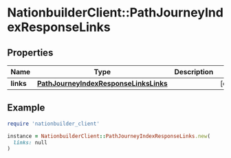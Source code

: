 # NationbuilderClient::PathJourneyIndexResponseLinks

## Properties

| Name | Type | Description | Notes |
| ---- | ---- | ----------- | ----- |
| **links** | [**PathJourneyIndexResponseLinksLinks**](PathJourneyIndexResponseLinksLinks.md) |  | [optional] |

## Example

```ruby
require 'nationbuilder_client'

instance = NationbuilderClient::PathJourneyIndexResponseLinks.new(
  links: null
)
```

